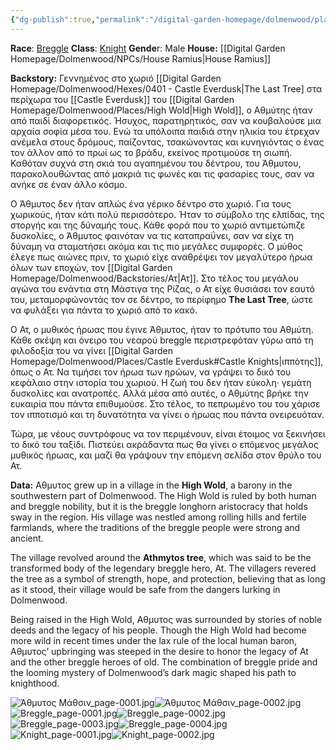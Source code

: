 ```yaml
---
{"dg-publish":true,"permalink":"/digital-garden-homepage/dolmenwood/player-characters/athmytos-mathsin/"}
---
```


**Race**: [Breggle](https://www.dolmenwood.necroticgnome.com/rules/doku.php?id=breggle)
**Class**: [Knight](https://www.dolmenwood.necroticgnome.com/rules/doku.php?id=knight)
**Gende**r: Male
**House:** [[Digital Garden Homepage/Dolmenwood/NPCs/House Ramius\|House Ramius]]

**Backstory:**
Γεννημένος στο χωριό [[Digital Garden Homepage/Dolmenwood/Hexes/0401 - Castle Everdusk\|The Last Tree] στα περίχωρα του [[Castle Everdusk]] του [[Digital Garden Homepage/Dolmenwood/Places/High Wold\|High Wold]], ο Αθμύτης ήταν από παιδί διαφορετικός. Ήσυχος, παρατηρητικός, σαν να κουβαλούσε μια αρχαία σοφία μέσα του. Ενώ τα υπόλοιπα παιδιά στην ηλικία του έτρεχαν ανέμελα στους δρόμους, παίζοντας, τσακώνοντας και κυνηγιόντας ο ένας τον άλλον από το πρωί ως το βράδυ, εκείνος προτιμούσε τη σιωπή. Καθόταν συχνά στη σκιά του αγαπημένου του δέντρου, του Άθμυτου, παρακολουθώντας από μακριά τις φωνές και τις φασαρίες τους, σαν να ανήκε σε έναν άλλο κόσμο. 

Ο Άθμυτος δεν ήταν απλώς ένα γέρικο δέντρο στο χωριό. Για τους χωρικούς, ήταν κάτι πολύ περισσότερο. Ήταν το σύμβολο της ελπίδας, της στοργής και της δύναμής τους. Κάθε φορά που το χωριό αντιμετώπιζε δυσκολίες, ο Άθμυτος φαινόταν να τις καταπραΰνει, σαν να είχε τη δύναμη να σταματήσει ακόμα και τις πιο μεγάλες συμφορές. Ο μύθος έλεγε πως αιώνες πριν, το χωριό είχε αναθρέψει τον μεγαλύτερο ήρωα όλων των εποχών, τον [[Digital Garden Homepage/Dolmenwood/Backstories/Ατ\|Ατ]]. Στο τέλος του μεγάλου αγώνα του ενάντια στη Μάστιγα της Ρίζας, ο Ατ είχε θυσιάσει τον εαυτό του, μεταμορφώνοντάς τον σε δέντρο, το περίφημο **The Last Tree**, ώστε να φυλάξει για πάντα το χωριό από το κακό. 

Ο Ατ, ο μυθικός ήρωας που έγινε Άθμυτος, ήταν το πρότυπο του Αθμύτη. Κάθε σκέψη και όνειρο του νεαρού breggle περιστρεφόταν γύρω από τη φιλοδοξία του να γίνει [[Digital Garden Homepage/Dolmenwood/Places/Castle Everdusk#Castle Knights\|ιππότης]], όπως ο Ατ. Να τιμήσει τον ήρωα των ηρώων, να γράψει το δικό του κεφάλαιο στην ιστορία του χωριού. Η ζωή του δεν ήταν εύκολη· γεμάτη δυσκολίες και ανατροπές. Αλλά μέσα από αυτές, ο Αθμύτης βρήκε την ευκαιρία που πάντα επιθυμούσε. Στο τέλος, το πεπρωμένο του του χάρισε τον ιπποτισμό και τη δυνατότητα να γίνει ο ήρωας που πάντα ονειρευόταν. 

Τώρα, με νέους συντρόφους να τον περιμένουν, είναι έτοιμος να ξεκινήσει το δικό του ταξίδι. Πιστεύει ακράδαντα πως θα γίνει ο επόμενος μεγάλος μυθικός ήρωας, και μαζί θα γράψουν την επόμενη σελίδα στον θρύλο του Ατ. 

**Data:**
Αθμυτος grew up in a village in the **High Wold**, a barony in the southwestern part of Dolmenwood. The High Wold is ruled by both human and breggle nobility, but it is the breggle longhorn aristocracy that holds sway in the region. His village was nestled among rolling hills and fertile farmlands, where the traditions of the breggle people were strong and ancient.

The village revolved around the **Athmytos tree**, which was said to be the transformed body of the legendary breggle hero, At. The villagers revered the tree as a symbol of strength, hope, and protection, believing that as long as it stood, their village would be safe from the dangers lurking in Dolmenwood.

Being raised in the High Wold, Αθμυτος was surrounded by stories of noble deeds and the legacy of his people. Though the High Wold had become more wild in recent times under the lax rule of the local human baron, Αθμυτος’ upbringing was steeped in the desire to honor the legacy of At and the other breggle heroes of old. The combination of breggle pride and the looming mystery of Dolmenwood’s dark magic shaped his path to knighthood.

![Άθμυτος Μάθσιν_page-0001.jpg](/img/user/Digital%20Garden%20Homepage/Dolmenwood/Images-PDFs/%CE%86%CE%B8%CE%BC%CF%85%CF%84%CE%BF%CF%82%20%CE%9C%CE%AC%CE%B8%CF%83%CE%B9%CE%BD_page-0001.jpg)![Άθμυτος Μάθσιν_page-0002.jpg](/img/user/Digital%20Garden%20Homepage/Dolmenwood/Images-PDFs/%CE%86%CE%B8%CE%BC%CF%85%CF%84%CE%BF%CF%82%20%CE%9C%CE%AC%CE%B8%CF%83%CE%B9%CE%BD_page-0002.jpg)
![Breggle_page-0001.jpg](/img/user/Digital%20Garden%20Homepage/Dolmenwood/Images-PDFs/Breggle_page-0001.jpg)![Breggle_page-0002.jpg](/img/user/Digital%20Garden%20Homepage/Dolmenwood/Images-PDFs/Breggle_page-0002.jpg)![Breggle_page-0003.jpg](/img/user/Digital%20Garden%20Homepage/Dolmenwood/Images-PDFs/Breggle_page-0003.jpg)![Breggle_page-0004.jpg](/img/user/Digital%20Garden%20Homepage/Dolmenwood/Images-PDFs/Breggle_page-0004.jpg)![Knight_page-0001.jpg](/img/user/Digital%20Garden%20Homepage/Dolmenwood/Images-PDFs/Knight_page-0001.jpg)![Knight_page-0002.jpg](/img/user/Digital%20Garden%20Homepage/Dolmenwood/Images-PDFs/Knight_page-0002.jpg)